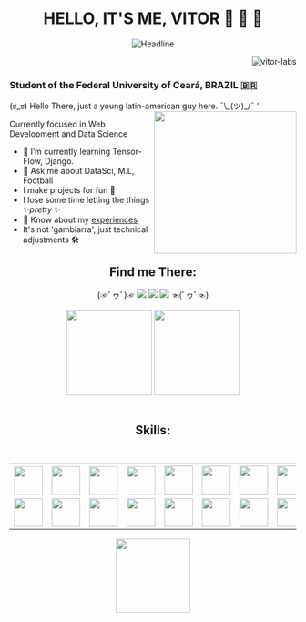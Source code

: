 <!-- Portfolio Presentation -->
<h1 align="center">HELLO, IT'S ME, VITOR 👋 👋 👋</h1>
<div align=center>
  <img src="https://readme-typing-svg.herokuapp.com?color=%236FDA44&size=32&center=true&vCenter=true&width=600&height=50&lines=Information+Systems+Student;Back-End+Developer;Problem+Solver;Freelancer;" alt="Headline"/>
</div>
<p align="right"> <img src="https://komarev.com/ghpvc/?username=vitor-labs&label=Profile%20views&color=0e75b6&style=flat" alt="vitor-labs" /> </p>
<h3> Student of the Federal University of Ceará, BRAZIL 🇧🇷 </h3>
(ಠ_ಠ) Hello There, just a young latin-american guy here. ¯\_(ツ)_/¯
'
<img src="https://github.com/TheDudeThatCode/TheDudeThatCode/blob/master/Assets/Developer.gif" align="right" width="250">

Currently focused in Web Development and Data Science
- 🌱 I’m currently learning Tensor-Flow, Django.
- 💬 Ask me about DataSci, M.L, Football
- I make projects for fun 👀
- I lose some time letting the things ✨*pretty* ✨
- 📄 Know about my <a href="https://docs.google.com/document/d/1gwlKnY_nOcRDtwe2d0WqO1LwizWKVxY_hS0xwLWltgk/edit?usp=sharing">experiences</a>
- It's not 'gambiarra', just technical adjustments 🛠

<!-- Portfolio Contact Grid -->
<div>
  <div align="center">
    <h2><strong>Find me There:</strong></h2>
    (☞ﾟヮﾟ)☞ 
    <a href="https://www.instagram.com/u.vito.duarte/" target="_blank"><img src="https://img.shields.io/badge/-Instagram-%23E4405F?style=for-the-badge&logo=instagram&logoColor=white" target="_blank"></a>
    <a href = "mailto:v02hx10@gmail.com"><img src="https://img.shields.io/badge/-Gmail-%23333?style=for-the-badge&logo=gmail&logoColor=white" target="_blank"></a>
    <a href="https://www.linkedin.com/in/vitor-hugo-1601bb21a" target="_blank"><img src="https://img.shields.io/badge/-LinkedIn-%230077B5?style=for-the-badge&logo=linkedin&logoColor=white" target="_blank"></a>
    ☜(ﾟヮﾟ☜)
  </div>
  <br/>
  <div align="center">
      <img height="150em" src="https://github-readme-streak-stats.herokuapp.com/?user=Vitor-labs&layout=compact&langs_count=7&theme=tokyonight" />
      <img height="150em" src="https://github-readme-stats.vercel.app/api?username=Vitor-labs&show_icons=true&theme=tokyonight&include_all_commits=true&count_private=true" />
  </div>
  <br/>
</div>

<div align="center">
  <h2><strong>Skills:</strong><h2>
  <table align="left">
    <tr>
      <th><img align="center" width="50" height="50" src="https://cdn.jsdelivr.net/gh/devicons/devicon/icons/amazonwebservices/amazonwebservices-original.svg"/></th>
      <th><img align="center" width="50" height="50" src="https://cdn.jsdelivr.net/gh/devicons/devicon/icons/docker/docker-original.svg" /></th>
      <th><img align="center" width="50" height="50" src="https://cdn.jsdelivr.net/gh/devicons/devicon/icons/git/git-original.svg" /></th>
      <th><img align="center" width="50" height="50" src="https://cdn.jsdelivr.net/gh/devicons/devicon/icons/bash/bash-original.svg" /></th>
      <td><img align="center" width="50" height="50" src="https://cdn.jsdelivr.net/gh/devicons/devicon/icons/django/django-plain.svg" /></td>
      <td><img align="center" width="50" height="50" src="https://cdn.jsdelivr.net/gh/devicons/devicon/icons/fastapi/fastapi-original.svg" /></td>
      <td><img align="center" width="50" height="50" src="https://cdn.jsdelivr.net/gh/devicons/devicon/icons/pytest/pytest-original.svg" /></td>
      <td><img align="center" width="50" height="50" src="https://cdn.jsdelivr.net/gh/devicons/devicon/icons/sqlalchemy/sqlalchemy-original.svg" /></td>
    </tr>
    <tr>
      <td><img align="center" width="50" height="50" src="https://cdn.jsdelivr.net/gh/devicons/devicon/icons/redis/redis-original.svg" /></td>
      <td><img align="center" width="50" height="50" src="https://cdn.jsdelivr.net/gh/devicons/devicon/icons/postgresql/postgresql-plain.svg" /></td>
      <td><img align="center" width="50" height="50" src="https://cdn.jsdelivr.net/gh/devicons/devicon/icons/sqlite/sqlite-original.svg" /></td>
      <td><img align="center" width="50" height="50" src="https://cdn.jsdelivr.net/gh/devicons/devicon/icons/mysql/mysql-original.svg" /></td>
      <td><img align="center" width="50" height="50" src="https://cdn.jsdelivr.net/gh/devicons/devicon/icons/typescript/typescript-plain.svg" /></td>
      <td><img align="center" width="50" height="50" src="https://cdn.jsdelivr.net/gh/devicons/devicon/icons/tensorflow/tensorflow-original.svg" /></td>
      <td><img align="center" width="50" height="50" src="https://cdn.jsdelivr.net/gh/devicons/devicon/icons/numpy/numpy-original.svg"/></td>
      <td><img align="center" width="50" height="50" src="https://cdn.jsdelivr.net/gh/devicons/devicon/icons/pandas/pandas-original.svg" /></td>
    </tr>
  </table>
  <img height="130em" src="https://github-readme-stats.vercel.app/api/top-langs/?username=Vitor-labs&layout=compact&langs_count=6&theme=tokyonight" /> 
</div>
